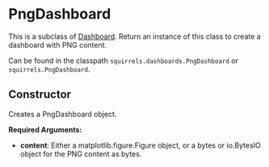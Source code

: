 # PngDashboard

This is a subclass of [Dashboard](./Dashboard). Return an instance of this class to create a dashboard with PNG content.

Can be found in the classpath `squirrels.dashboards.PngDashboard` or `squirrels.PngDashboard`.

## Constructor

Creates a PngDashboard object.

**Required Arguments:**

- **content**: Either a matplotlib.figure.Figure object, or a bytes or io.BytesIO object for the PNG content as bytes.
